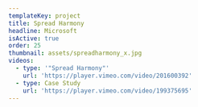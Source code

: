 ```yaml
---
templateKey: project
title: Spread Harmony
headline: Microsoft
isActive: true
order: 25
thumbnail: assets/spreadharmony_x.jpg
videos:
  - type: '"Spread Harmony"'
    url: 'https://player.vimeo.com/video/201600392'
  - type: Case Study
    url: 'https://player.vimeo.com/video/199375695'
---
```

